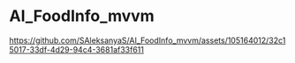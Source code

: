 ﻿# AI_FoodInfo_mvvm



https://github.com/SAleksanyaS/AI_FoodInfo_mvvm/assets/105164012/32c15017-33df-4d29-94c4-3681af33f611


